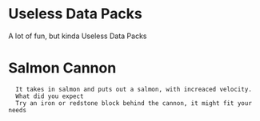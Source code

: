 # Useless Data Packs
 A lot of fun, but kinda Useless Data Packs


# Salmon Cannon
      It takes in salmon and puts out a salmon, with increaced velocity.
      What did you expect
      Try an iron or redstone block behind the cannon, it might fit your needs
     
